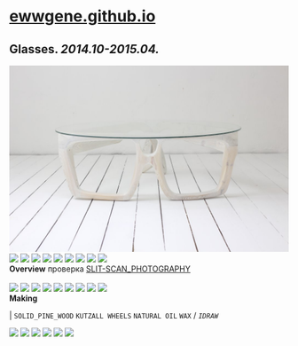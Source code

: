 
# [ewwgene.github.io](https://ewwgene.github.io/)
## Glasses. _2014.10-2015.04._
![Glasses](/100.jpg)<a href="https://ewwgene.github.io/Glasses/101.jpg"><img src="https://ewwgene.github.io/Glasses/101.jpg" height="66"></a> <a href="https://ewwgene.github.io/Glasses/102.jpg"><img src="https://ewwgene.github.io/Glasses/102.jpg" height="66"></a> <a href="https://ewwgene.github.io/Glasses/110.jpg"><img src="https://ewwgene.github.io/Glasses/110.jpg" height="66"></a> <a href="https://ewwgene.github.io/Glasses/111.jpg"><img src="https://ewwgene.github.io/Glasses/111.jpg" height="66"></a> <a href="https://ewwgene.github.io/Glasses/114.jpg"><img src="https://ewwgene.github.io/Glasses/114.jpg" height="66"></a> <a href="https://ewwgene.github.io/Glasses/115.jpg"><img src="https://ewwgene.github.io/Glasses/115.jpg" height="66"></a> <a href="https://ewwgene.github.io/Glasses/120.jpg"><img src="https://ewwgene.github.io/Glasses/120.jpg" height="66"></a> <a href="https://ewwgene.github.io/Glasses/121.jpg"><img src="https://ewwgene.github.io/Glasses/121.jpg" height="66"></a> <a href="https://ewwgene.github.io/Glasses/122.jpg"><img src="https://ewwgene.github.io/Glasses/122.jpg" height="66"></a> 
<br>
**Overview**
 проверка [SLIT-SCAN_PHOTOGRAPHY](https://en.wikipedia.org/wiki/Slit-scan_photography)
<br><br>
<a href="https://ewwgene.github.io/Glasses/Making/309.jpg"><img src="https://ewwgene.github.io/Glasses/Making/309.jpg" height="66"></a> <a href="https://ewwgene.github.io/Glasses/Making/310.jpg"><img src="https://ewwgene.github.io/Glasses/Making/310.jpg" height="66"></a> <a href="https://ewwgene.github.io/Glasses/Making/311.jpg"><img src="https://ewwgene.github.io/Glasses/Making/311.jpg" height="66"></a> <a href="https://ewwgene.github.io/Glasses/Making/320.jpg"><img src="https://ewwgene.github.io/Glasses/Making/320.jpg" height="66"></a> <a href="https://ewwgene.github.io/Glasses/Making/322.jpg"><img src="https://ewwgene.github.io/Glasses/Making/322.jpg" height="66"></a> <a href="https://ewwgene.github.io/Glasses/Making/323.jpg"><img src="https://ewwgene.github.io/Glasses/Making/323.jpg" height="66"></a> <a href="https://ewwgene.github.io/Glasses/Making/325.jpg"><img src="https://ewwgene.github.io/Glasses/Making/325.jpg" height="66"></a> <a href="https://ewwgene.github.io/Glasses/Making/327.jpg"><img src="https://ewwgene.github.io/Glasses/Making/327.jpg" height="66"></a> <a href="https://ewwgene.github.io/Glasses/Making/328.jpg"><img src="https://ewwgene.github.io/Glasses/Making/328.jpg" height="66"></a> <br>
**Making**

|
`SOLID_PINE_WOOD` `KUTZALL WHEELS` `NATURAL OIL` `WAX` 
/
_`IDRAW`_ 
<br>

<a href="https://ewwgene.github.io/Glasses/344.jpg"><img src="https://ewwgene.github.io/Glasses/344.jpg" height="66"></a> <a href="https://ewwgene.github.io/Glasses/345.jpg"><img src="https://ewwgene.github.io/Glasses/345.jpg" height="66"></a> <a href="https://ewwgene.github.io/Glasses/346.jpg"><img src="https://ewwgene.github.io/Glasses/346.jpg" height="66"></a> <a href="https://ewwgene.github.io/Glasses/353.jpg"><img src="https://ewwgene.github.io/Glasses/353.jpg" height="66"></a> <a href="https://ewwgene.github.io/Glasses/354.jpg"><img src="https://ewwgene.github.io/Glasses/354.jpg" height="66"></a> <a href="https://ewwgene.github.io/Glasses/355.jpg"><img src="https://ewwgene.github.io/Glasses/355.jpg" height="66"></a> 
<br>

